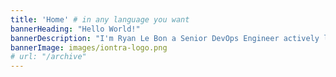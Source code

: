 ```yaml
---
title: 'Home' # in any language you want
bannerHeading: "Hello World!"
bannerDescription: "I'm Ryan Le Bon a Senior DevOps Engineer actively looking for an opportunity as a Sr. DevOps Engineer, Lead DevOps Engineer, Sr. Platform Engineer, AWS Solutions Architect, Product Manager"
bannerImage: images/iontra-logo.png
# url: "/archive"
---
```

